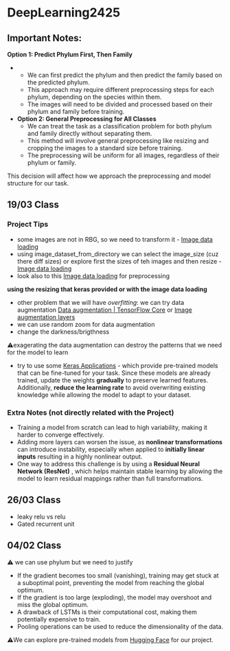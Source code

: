 # DeepLearning2425

## Important Notes:

**Option 1: Predict Phylum First, Then Family**

* * We can first predict the phylum and then predict the family based on the predicted phylum.
  * This approach may require different preprocessing steps for each phylum, depending on the species within them.
  * The images will need to be divided and processed based on their phylum and family before training.
* **Option 2: General Preprocessing for All Classes**
  * We can treat the task as a classification problem for both phylum and family directly without separating them.
  * This method will involve general preprocessing like resizing and cropping the images to a standard size before training.
  * The preprocessing will be uniform for all images, regardless of their phylum or family.

This decision will affect how we approach the preprocessing and model structure for our task.

## **19/03 Class**

### Project Tips

- some images are not in RBG, so we need to transform it - [Image data loading](https://keras.io/api/data_loading/image/)
- using image_dataset_from_directory we can select the image_size (cuz there diff sizes) or explore first the sizes of teh images and then resize - [Image data loading](https://keras.io/api/data_loading/image/)
- look also to this [Image data loading](https://keras.io/api/data_loading/image/) for preprocessing

**using the resizing that keras provided or with the image data loading**

* other problem that we will have *overfitting*: we can try data augmentation [Data augmentation  |  TensorFlow Core](https://www.tensorflow.org/tutorials/images/data_augmentation) or [Image augmentation layers](https://keras.io/api/layers/preprocessing_layers/image_augmentation/)
* we can use random zoom for data augmentation
* change the darkness/brigthness

⚠️exagerating the data augmentation can destroy the patterns that we need for the model to learn

* try to use some [Keras Applications](https://keras.io/api/applications/)  - which provide pre-trained models that can be fine-tuned for your task. Since these models are already trained, update the weights **gradually** to preserve learned features. Additionally, **reduce the learning rate** to avoid overwriting existing knowledge while allowing the model to adapt to your dataset.

### Extra Notes (not directly related with the Project)

* Training a model from scratch can lead to high variability, making it harder to converge effectively.
* Adding more layers can worsen the issue, as **nonlinear transformations** can introduce instability, especially when applied to **initially linear inputs** resulting in a highly nonlinear output.
* One way to address this challenge is by using a  **Residual Neural Network (ResNet)** , which helps maintain stable learning by allowing the model to learn residual mappings rather than full transformations.

## **26/03 Class**

* leaky relu vs relu
* Gated recurrent unit

## **04/02 Class**

⚠️ we can use phylum but we need to justify 

* If the gradient becomes too small (vanishing), training may get stuck at a suboptimal point, preventing the model from reaching the global optimum.
* If the gradient is too large (exploding), the model may overshoot and miss the global optimum.
* A drawback of LSTMs is their computational cost, making them potentially expensive to train.
* Pooling operations can be used to reduce the dimensionality of the data.

⚠️We can explore pre-trained models from [Hugging Face](https://huggingface.co/models) for our project.
